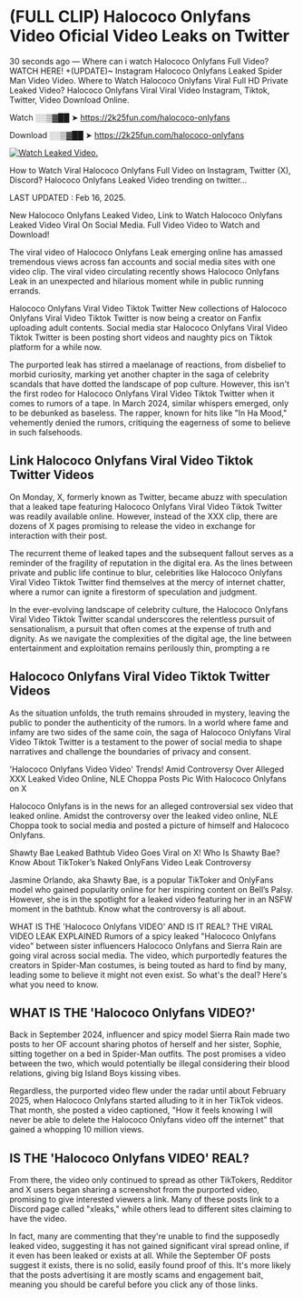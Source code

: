 # (FULL CLIP) Halococo Onlyfans Video Oficial Video Leaks on Twitter

30 seconds ago — Where can i watch Halococo Onlyfans Full Video? WATCH HERE! +(UPDATE)~ Instagram Halococo Onlyfans Leaked Spider Man Video Video. Where to Watch Halococo Onlyfans Viral Full HD Private Leaked Video? Halococo Onlyfans Viral Viral Video Instagram, Tiktok, Twitter, Video Download Online.

Watch ░░▒▓██ ➤ https://2k25fun.com/halococo-onlyfans

Download ░░▒▓██ ➤ https://2k25fun.com/halococo-onlyfans

[![Watch Leaked Video.](https://miro.medium.com/v2/resize:fit:828/format:webp/1*cilzJN44JGOrTw9NJCrNHA.gif "Watch Leaked Video")](https://2k25fun.com/halococo-onlyfans)

How to Watch Viral Halococo Onlyfans Full Video on Instagram, Twitter (X), Discord? Halococo Onlyfans Leaked Video trending on twitter...

LAST UPDATED : Feb 16, 2025.

New Halococo Onlyfans Leaked Video, Link to Watch Halococo Onlyfans Leaked Video Viral On Social Media. Full Video Video to Watch and Download!

The viral video of Halococo Onlyfans Leak emerging online has amassed tremendous views across fan accounts and social media sites with one video clip. The viral video circulating recently shows Halococo Onlyfans Leak in an unexpected and hilarious moment while in public running errands.

Halococo Onlyfans Viral Video Tiktok Twitter New collections of Halococo Onlyfans Viral Video Tiktok Twitter is now being a creator on Fanfix uploading adult contents. Social media star Halococo Onlyfans Viral Video Tiktok Twitter is been posting short videos and naughty pics on Tiktok platform for a while now.

The purported leak has stirred a maelanage of reactions, from disbelief to morbid curiosity, marking yet another chapter in the saga of celebrity scandals that have dotted the landscape of pop culture. However, this isn't the first rodeo for Halococo Onlyfans Viral Video Tiktok Twitter when it comes to rumors of a tape. In March 2024, similar whispers emerged, only to be debunked as baseless. The rapper, known for hits like "In Ha Mood," vehemently denied the rumors, critiquing the eagerness of some to believe in such falsehoods.

## Link Halococo Onlyfans Viral Video Tiktok Twitter Videos

On Monday, X, formerly known as Twitter, became abuzz with speculation that a leaked tape featuring Halococo Onlyfans Viral Video Tiktok Twitter was readily available online. However, instead of the XXX clip, there are dozens of X pages promising to release the video in exchange for interaction with their post.

The recurrent theme of leaked tapes and the subsequent fallout serves as a reminder of the fragility of reputation in the digital era. As the lines between private and public life continue to blur, celebrities like Halococo Onlyfans Viral Video Tiktok Twitter find themselves at the mercy of internet chatter, where a rumor can ignite a firestorm of speculation and judgment.

In the ever-evolving landscape of celebrity culture, the Halococo Onlyfans Viral Video Tiktok Twitter scandal underscores the relentless pursuit of sensationalism, a pursuit that often comes at the expense of truth and dignity. As we navigate the complexities of the digital age, the line between entertainment and exploitation remains perilously thin, prompting a re

##  Halococo Onlyfans Viral Video Tiktok Twitter Videos

As the situation unfolds, the truth remains shrouded in mystery, leaving the public to ponder the authenticity of the rumors. In a world where fame and infamy are two sides of the same coin, the saga of Halococo Onlyfans Viral Video Tiktok Twitter is a testament to the power of social media to shape narratives and challenge the boundaries of privacy and consent.

'Halococo Onlyfans Video Video' Trends! Amid Controversy Over Alleged XXX Leaked Video Online, NLE Choppa Posts Pic With Halococo Onlyfans on X

Halococo Onlyfans is in the news for an alleged controversial sex video that leaked online. Amidst the controversy over the leaked video online, NLE Choppa took to social media and posted a picture of himself and Halococo Onlyfans.

Shawty Bae Leaked Bathtub Video Goes Viral on X! Who Is Shawty Bae? Know About TikToker’s Naked OnlyFans Video Leak Controversy

Jasmine Orlando, aka Shawty Bae, is a popular TikToker and OnlyFans model who gained popularity online for her inspiring content on Bell’s Palsy. However, she is in the spotlight for a leaked video featuring her in an NSFW moment in the bathtub. Know what the controversy is all about.

WHAT IS THE 'Halococo Onlyfans VIDEO' AND IS IT REAL? THE VIRAL VIDEO LEAK EXPLAINED Rumors of a spicy leaked "Halococo Onlyfans video" between sister influencers Halococo Onlyfans and Sierra Rain are going viral across social media. The video, which purportedly features the creators in Spider-Man costumes, is being touted as hard to find by many, leading some to believe it might not even exist. So what's the deal? Here's what you need to know.

## WHAT IS THE 'Halococo Onlyfans VIDEO?'

Back in September 2024, influencer and spicy model Sierra Rain made two posts to her OF account sharing photos of herself and her sister, Sophie, sitting together on a bed in Spider-Man outfits. The post promises a video between the two, which would potentially be illegal considering their blood relations, giving big Island Boys kissing vibes.

Regardless, the purported video flew under the radar until about February 2025, when Halococo Onlyfans started alluding to it in her TikTok videos. That month, she posted a video captioned, "How it feels knowing I will never be able to delete the Halococo Onlyfans video off the internet" that gained a whopping 10 million views.

## IS THE 'Halococo Onlyfans VIDEO' REAL?

From there, the video only continued to spread as other TikTokers, Redditor and X users began sharing a screenshot from the purported video, promising to give interested viewers a link. Many of these posts link to a Discord page called "xleaks," while others lead to different sites claiming to have the video.

In fact, many are commenting that they're unable to find the supposedly leaked video, suggesting it has not gained significant viral spread online, if it even has been leaked or exists at all. While the September OF posts suggest it exists, there is no solid, easily found proof of this. It's more likely that the posts advertising it are mostly scams and engagement bait, meaning you should be careful before you click any of those links.